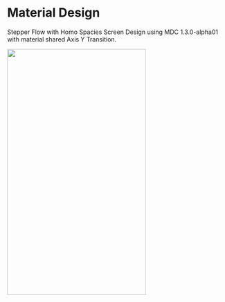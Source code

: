 # Material Design

Stepper Flow with Homo Spacies Screen Design using MDC 1.3.0-alpha01 with material shared Axis Y Transition.

<img src="https://j.gifs.com/81v21j.gif?raw=true" width="320px" height="568px">

